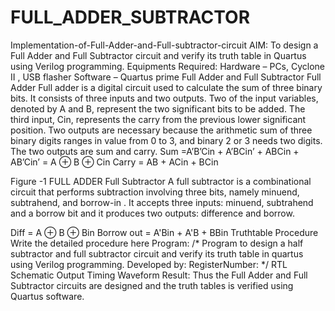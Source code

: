 # FULL_ADDER_SUBTRACTOR
Implementation-of-Full-Adder-and-Full-subtractor-circuit
AIM:
To design a Full Adder and Full Subtractor circuit and verify its truth table in Quartus using Verilog programming.
Equipments Required:
Hardware – PCs, Cyclone II , USB flasher
Software – Quartus prime
Full Adder and Full Subtractor
Full Adder
Full adder is a digital circuit used to calculate the sum of three binary bits. It consists of three inputs and two outputs. Two of the input variables, denoted by A and B, represent the two significant bits to be added. The third input, Cin, represents the carry from the previous lower significant position. Two outputs are necessary because the arithmetic sum of three binary digits ranges in value from 0 to 3, and binary 2 or 3 needs two digits. The two outputs are sum and carry.
Sum =A’B’Cin + A’BCin’ + ABCin + AB’Cin’ = A ⊕ B ⊕ Cin
Carry = AB + ACin + BCin
 
Figure -1 FULL ADDER
Full Subtractor
A full subtractor is a combinational circuit that performs subtraction involving three bits, namely minuend, subtrahend, and borrow-in . It accepts three inputs: minuend, subtrahend and a borrow bit and it produces two outputs: difference and borrow.
 
Diff = A ⊕ B ⊕ Bin
Borrow out = A'Bin + A'B + BBin
Truthtable
Procedure
Write the detailed procedure here
Program:
/* Program to design a half subtractor and full subtractor circuit and verify its truth table in quartus using Verilog programming. Developed by: RegisterNumber: */
RTL Schematic
Output Timing Waveform
Result:
Thus the Full Adder and Full Subtractor circuits are designed and the truth tables is verified using Quartus software.

